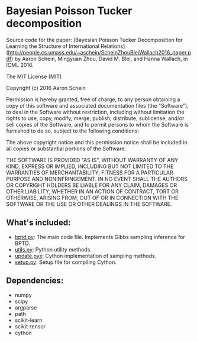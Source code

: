 # Bayesian Poisson Tucker decomposition
Source code for the paper: [Bayesian Poisson Tucker Decomposition for Learning the Structure of International Relations] (http://people.cs.umass.edu/~aschein/ScheinZhouBleiWallach2016_paper.pdf) by Aaron Schein, Mingyuan Zhou, David M. Blei, and Hanna Wallach, in ICML 2016.

The MIT License (MIT)

Copyright (c) 2016 Aaron Schein

Permission is hereby granted, free of charge, to any person obtaining a copy
of this software and associated documentation files (the "Software"), to deal
in the Software without restriction, including without limitation the rights
to use, copy, modify, merge, publish, distribute, sublicense, and/or sell
copies of the Software, and to permit persons to whom the Software is
furnished to do so, subject to the following conditions:

The above copyright notice and this permission notice shall be included in all
copies or substantial portions of the Software.

THE SOFTWARE IS PROVIDED "AS IS", WITHOUT WARRANTY OF ANY KIND, EXPRESS OR
IMPLIED, INCLUDING BUT NOT LIMITED TO THE WARRANTIES OF MERCHANTABILITY,
FITNESS FOR A PARTICULAR PURPOSE AND NONINFRINGEMENT. IN NO EVENT SHALL THE
AUTHORS OR COPYRIGHT HOLDERS BE LIABLE FOR ANY CLAIM, DAMAGES OR OTHER
LIABILITY, WHETHER IN AN ACTION OF CONTRACT, TORT OR OTHERWISE, ARISING FROM,
OUT OF OR IN CONNECTION WITH THE SOFTWARE OR THE USE OR OTHER DEALINGS IN THE
SOFTWARE.

## What's included:

* [bptd.py](https://github.com/aschein/bptd/blob/master/code/bptd.py): The main code file.  Implements Gibbs sampling inference for BPTD.
* [utils.py](https://github.com/aschein/bptd/blob/master/code/utils.py): Python utility methods.
* [update.pyx](https://github.com/aschein/bptd/blob/master/code/update.pyx): Cython implementation of sampling methods.
* [setup.py](https://github.com/aschein/bptd/blob/master/code/setup.py): Setup file for compiling Cython.

## Dependencies:

* numpy
* scipy
* argparse
* path
* scikit-learn
* scikit-tensor
* cython
